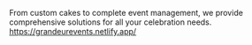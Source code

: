 From custom cakes to complete event management, we provide comprehensive solutions for all your celebration needs.
https://grandeurevents.netlify.app/
